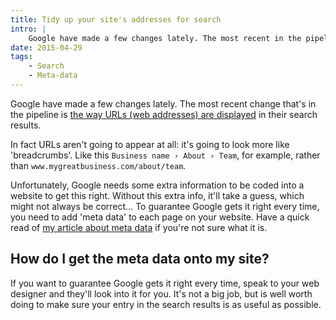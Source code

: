 ```yaml
---
title: Tidy up your site's addresses for search
intro: |
    Google have made a few changes lately. The most recent in the pipeline is the way URLs (web addresses) are displayed in their search results.
date: 2015-04-29
tags:
    - Search
    - Meta-data
---
```


Google have made a few changes lately. The most recent change that's in the pipeline is [the way URLs (web addresses) are displayed](https://developers.google.com/search/blog/2015/04/better-presentation-of-urls-in-search) in their search results.

In fact URLs aren't going to appear at all: it's going to look more like 'breadcrumbs'. Like this `Business name › About › Team`, for example, rather than `www.mygreatbusiness.com/about/team`.

Unfortunately, Google needs some extra information to be coded into a website to get this right. Without this extra info, it'll take a guess, which might not always be correct… To guarantee Google gets it right every time, you need to add 'meta data' to each page on your website. Have a quick read of [my article about meta data](/resources/what-is-meta-data) if you're not sure what it is.


## How do I get the meta data onto my site?

If you want to guarantee Google gets it right every time, speak to your web designer and they'll look into it for you. It's not a big job, but is well worth doing to make sure your entry in the search results is as useful as possible.
